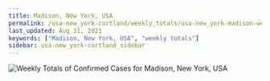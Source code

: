 ```yaml
---
title: Madison, New York, USA
permalink: /usa-new_york-cortland/weekly_totals/usa-new_york-madison-weekly_totals.html
last_updated: Aug 31, 2021
keywords: ["Madison, New York, USA", "weekly totals"]
sidebar: usa-new_york-cortland_sidebar
---
```


![Weekly Totals of Confirmed Cases for Madison, New York, USA](/covid_tracker/images/graphs/usa-new_york-madison-weekly_totals_graph.png)
